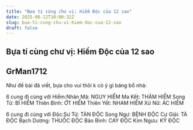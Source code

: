 ```yaml
---
title: "Bựa tí cùng chư vị: Hiểm Độc của 12 sao"
date: 2025-06-12T10:00:32Z
slug: bua-ti-cung-chu-vi-hiem-doc-cua-12-sao
draft: false
---
```


## Bựa tí cùng chư vị: Hiểm Độc của 12 sao

## GrMan1712

Như đề bài đã viết, bựa cho vui thôi k có ý gì báng bổ nhá:



6 cung đi cùng với Hiểm:Nhân Mã: NGUY HIỂM
Ma Kết: THÂM HIỂM
Song Tử: BÍ HIỂM
Thiên Bình: ỚT HIỂM
Thiên Yết: NHAM HIỂM
 Xử Nữ: ÁC HIỂM




6 cung đi cùng với Độc:Sư Tử: TÀN ĐỘC
Song Ngư: BỆNH ĐỘC
Cự Giải: TÀ ĐỘC
Bạch Dương: THUỐC ĐỘC
Bảo Bình: CAY ĐỘC
Kim Ngưu: KỲ ĐỘC